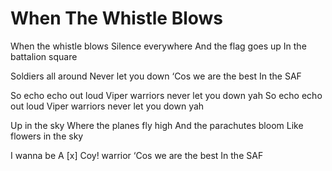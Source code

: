 # When The Whistle Blows

When the whistle blows
Silence everywhere
And the flag goes up
In the battalion square

Soldiers all around
Never let you down
‘Cos we are the best
In the SAF

So echo echo out loud
Viper warriors never let you down yah
So echo echo out loud
Viper warriors never let you down yah

Up in the sky
Where the planes fly high
And the parachutes bloom
Like flowers in the sky

I wanna be
A [x] Coy! warrior
‘Cos we are the best
In the SAF
